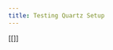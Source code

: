 ```yaml
---
title: Testing Quartz Setup
---
```


[[]]

<!-- Here I'll put some stuff.

[[Journal-MOC]]

>[!note]- Hello!
>what's up

>[!warning]+ WARNING
>Message

>[!warning]- Expand to see some math!
>$$
>x = \frac{-b \pm \sqrt{b^2 - 4ac}}{2a}
>\int_0^1 x^2 \, dx = \left[\frac{x^3}{3}\right]_0^1 = \frac{1}{3}
>$$ -->


